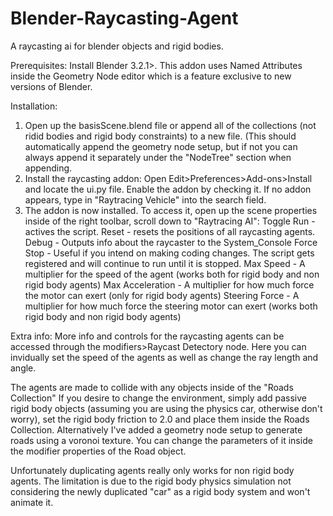 # Blender-Raycasting-Agent
A raycasting ai for blender objects and rigid bodies.



Prerequisites:
  Install Blender 3.2.1>. This addon uses Named Attributes inside the Geometry Node editor which is a feature exclusive to new versions of Blender.
  
Installation:
  1. Open up the basisScene.blend file or append all of the collections (not ridid bodies and rigid body constraints) to a new file. (This should automatically append the geometry node setup, but if not you can always append it separately under the "NodeTree" section when appending.
  2. Install the raycasting addon:
     Open Edit>Preferences>Add-ons>Install and locate the ui.py file.
     Enable the addon by checking it. If no addon appears, type in "Raytracing Vehicle" into the search field.
  3. The addon is now installed. To access it, open up the scene properties inside of the right toolbar, scroll down to "Raytracing AI":
      Toggle Run - actives the script.
      Reset - resets the positions of all raycasting agents.
      Debug - Outputs info about the raycaster to the System_Console
      Force Stop - Useful if you intend on making coding changes. The script gets registered and will continue to run until it is stopped.
      Max Speed - A multiplier for the speed of the agent (works both for rigid body and non rigid body agents)
      Max Acceleration - A multiplier for how much force the motor can exert (only for rigid body agents)
      Steering Force - A multiplier for how much force the steering motor can exert (works both rigid body and non rigid body agents)
      
 Extra info:
 More info and controls for the raycasting agents can be accessed through the modifiers>Raycast Detectory node. Here you can invidually set the speed of the agents as well as change the ray length and angle.
 
 The agents are made to collide with any objects inside of the "Roads Collection" If you desire to change the environment, simply add passive rigid body objects (assuming you are using the physics car, otherwise don't worry), set the rigid body friction to 2.0 and place them inside the Roads Collection. 
 Alternatively I've added a geometry node setup to generate roads using a voronoi texture. You can change the parameters of it inside the modifier properties of the Road object.
 
 Unfortunately duplicating agents really only works for non rigid body agents. The limitation is due to the rigid body physics simulation not considering the newly duplicated "car" as a rigid body system and won't animate it.
 
 
